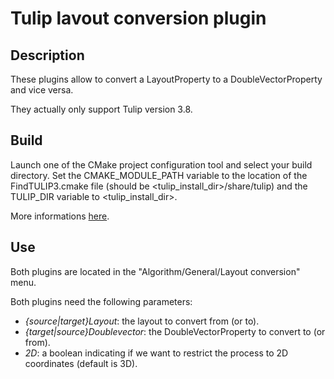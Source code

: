# Tulip lavout conversion plugin

## Description

These plugins allow to convert a LayoutProperty to a DoubleVectorProperty and vice versa.

They actually only support Tulip version 3.8.

## Build

Launch one of the CMake project configuration tool and select your build directory. Set the CMAKE_MODULE_PATH variable to the location of the FindTULIP3.cmake file (should be <tulip_install_dir>/share/tulip) and the TULIP_DIR variable to <tulip_install_dir>.

More informations [here](http://tulip.labri.fr/TulipDrupal/?q=node/1481).

## Use

Both plugins are located in the "Algorithm/General/Layout conversion" menu.

Both plugins need the following parameters:

 * _{source|target}Layout_: the layout to convert from (or to).
 * _{target|source}Doublevector_: the DoubleVectorProperty to convert to (or from).
 * _2D_: a boolean indicating if we want to restrict the process to 2D coordinates (default is 3D).

